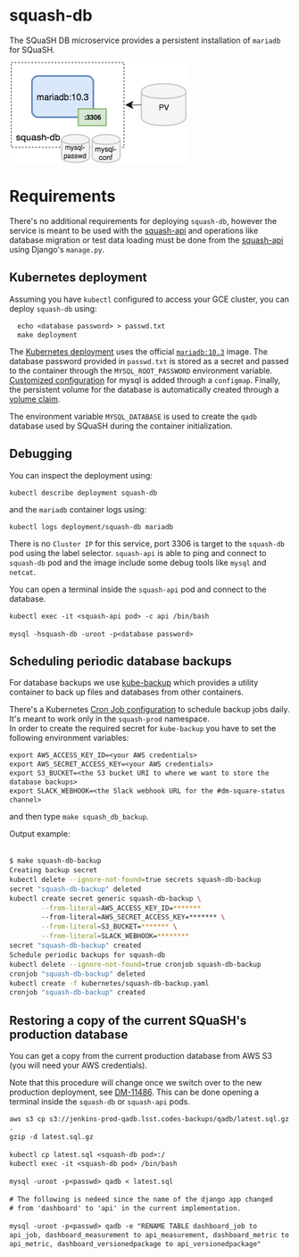 # squash-db

The SQuaSH DB microservice provides a persistent installation of `mariadb` for SQuaSH.

![SQuaSH DB microservice](squash-db.png)

# Requirements

There's no additional requirements for deploying `squash-db`, however the service is meant to be used with the [squash-api](https://github.com/lsst-sqre/squash-api) and operations like database migration or test data loading must be done from the [squash-api](https://github.com/lsst-sqre/squash-api) using Django's `manage.py`.

## Kubernetes deployment

Assuming you have `kubectl` configured to access your GCE cluster, you can deploy `squash-db` using:

```
  echo <database password> > passwd.txt
  make deployment
```

The [Kubernetes deployment](kubernetes/deployment.yaml) uses the official [`mariadb:10.3`](https://hub.docker.com/_/mariadb/) image. The
database password provided in `passwd.txt` is stored as a secret and passed to the container through the `MYSQL_ROOT_PASSWORD` environment variable. [Customized configuration](kubernetes/mysql) 
for mysql is added through a `configmap`. Finally, the persistent volume for the database is automatically created through a [volume claim](kubernetes/persistent_volume_claim.yaml).  

The environment variable `MYSQL_DATABASE` is used to create the `qadb` database used by SQuaSH during the container initialization.

## Debugging

You can inspect the deployment using:

```
kubectl describe deployment squash-db
``` 

and the `mariadb` container logs using:

```
kubectl logs deployment/squash-db mariadb
```

There is no `Cluster IP` for this service, port 3306 is target to the `squash-db` pod using the label selector. 
`squash-api` is able to ping and connect to `squash-db` pod and the image include some debug tools like `mysql` and `netcat`.

You can open a terminal inside the `squash-api` pod and connect to the database.

```
kubectl exec -it <squash-api pod> -c api /bin/bash

mysql -hsquash-db -uroot -p<database password>
```

## Scheduling periodic database backups

For database backups we use [kube-backup](https://github.com/lsst-sqre/kube-backup) which provides a utility container to back up files and databases from other containers.

There's a Kubernetes [Cron Job configuration](https://github.com/lsst-sqre/squash-db/kubernetes/squash-db-backup.yaml) to schedule backup jobs daily. It's meant to work only in the `squash-prod` namespace.  
In order to create the required secret for `kube-backup` you have to set the following environment variables:

```
export AWS_ACCESS_KEY_ID=<your AWS credentials>
export AWS_SECRET_ACCESS_KEY=<your AWS credentials>
export S3_BUCKET=<the S3 bucket URI to where we want to store the database backups>
export SLACK_WEBHOOK=<the Slack webhook URL for the #dm-square-status channel>
```

and then type `make squash_db_backup`.

Output example:

```bash

$ make squash-db-backup
Creating backup secret
kubectl delete --ignore-not-found=true secrets squash-db-backup
secret "squash-db-backup" deleted
kubectl create secret generic squash-db-backup \
        --from-literal=AWS_ACCESS_KEY_ID=*******
        --from-literal=AWS_SECRET_ACCESS_KEY=******* \
        --from-literal=S3_BUCKET=******* \
        --from-literal=SLACK_WEBHOOK=******** 
secret "squash-db-backup" created
Schedule periodic backups for squash-db
kubectl delete --ignore-not-found=true cronjob squash-db-backup
cronjob "squash-db-backup" deleted
kubectl create -f kubernetes/squash-db-backup.yaml
cronjob "squash-db-backup" created
```

## Restoring a copy of the current SQuaSH's production database


You can get a copy from the current production database from
AWS S3 (you will need your AWS credentials). 

Note that this procedure will change once we switch over to the new production deployment, see [DM-11486](https://jira.lsstcorp.org/browse/DM-11486).
This can be done opening a terminal inside the `squash-db` or `squash-api` pods.

```
aws s3 cp s3://jenkins-prod-qadb.lsst.codes-backups/qadb/latest.sql.gz .
gzip -d latest.sql.gz

kubectl cp latest.sql <squash-db pod>:/
kubectl exec -it <squash-db pod> /bin/bash
 
mysql -uroot -p<passwd> qadb < latest.sql
 
# The following is nedeed since the name of the django app changed 
# from 'dashboard' to 'api' in the current implementation. 
 
mysql -uroot -p<passwd> qadb -e "RENAME TABLE dashboard_job to api_job, dashboard_measurement to api_measurement, dashboard_metric to api_metric, dashboard_versionedpackage to api_versionedpackage"

```
